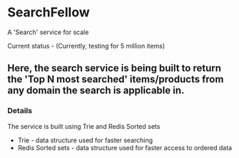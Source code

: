 # SearchFellow
A 'Search' service for scale

Current status - (Currently, testing for 5 million items)

## Here, the search service is being built to return the 'Top N most searched' items/products from any domain the search is applicable in.


### Details
The service is built using Trie and Redis Sorted sets
- Trie - data structure used for faster searching
- Redis Sorted sets - data structure used for faster access to ordered data


